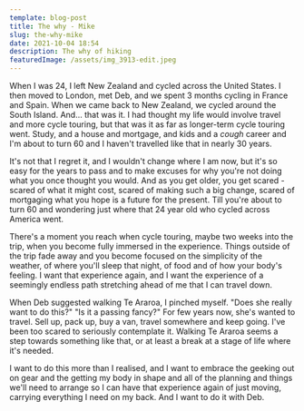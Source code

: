 ```yaml
---
template: blog-post
title: The why - Mike
slug: the-why-mike
date: 2021-10-04 18:54
description: The why of hiking
featuredImage: /assets/img_3913-edit.jpeg
---
```

When I was 24, I left New Zealand and cycled across the United States. I then moved to London, met Deb, and we spent 3 months cycling in France and Spain. When we came back to New Zealand, we cycled around the South Island. And… that was it. I had thought my life would involve travel and more cycle touring, but that was it as far as longer-term cycle touring went. Study, and a house and mortgage, and kids and a *cough* career and I'm about to turn 60 and I haven't travelled like that in nearly 30 years.

It's not that I regret it, and I wouldn't change where I am now, but it's so easy for the years to pass and to make excuses for why you're not doing what you once thought you would. And as you get older, you get scared - scared of what it might cost, scared of making such a big change, scared of mortgaging what you hope is a future for the present. Till you're about to turn 60 and wondering just where that 24 year old who cycled across America went.

There's a moment you reach when cycle touring, maybe two weeks into the trip, when you become fully immersed in the experience. Things outside of the trip fade away and you become focused on the simplicity of the weather, of where you'll sleep that night, of food and of how your body's feeling. I want that experience again, and I want the experience of a seemingly endless path stretching ahead of me that I can travel down.

When Deb suggested walking Te Araroa, I pinched myself. "Does she really want to do this?" "Is it a passing fancy?" For  few years now, she's wanted to travel. Sell up, pack up, buy a van, travel somewhere and keep going. I've been too scared to seriously contemplate it. Walking Te Araroa seems a step towards something like that, or at least a break at a stage of life where it's needed.

I want to do this more than I realised, and I want to embrace the geeking out on gear and the getting my body in shape and all of the planning and things we'll need to arrange so I can have that experience again of just moving, carrying everything I need on my back. And I want to do it with Deb.